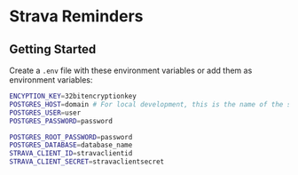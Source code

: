# Strava Reminders

## Getting Started

Create a `.env` file with these environment variables or add them as environment variables:

```sh
ENCYPTION_KEY=32bitencryptionkey
POSTGRES_HOST=domain # For local development, this is the name of the service in compose.yaml
POSTGRES_USER=user
POSTGRES_PASSWORD=password

POSTGRES_ROOT_PASSWORD=password
POSTGRES_DATABASE=database_name
STRAVA_CLIENT_ID=stravaclientid
STRAVA_CLIENT_SECRET=stravaclientsecret
```
